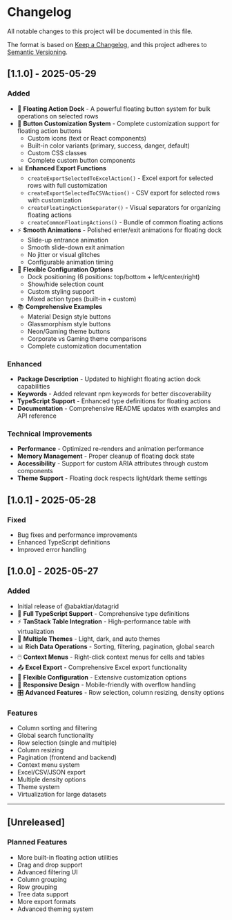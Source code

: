 # Changelog

All notable changes to this project will be documented in this file.

The format is based on [Keep a Changelog](https://keepachangelog.com/en/1.0.0/),
and this project adheres to [Semantic Versioning](https://semver.org/spec/v2.0.0.html).

## [1.1.0] - 2025-05-29

### Added
- 🚀 **Floating Action Dock** - A powerful floating button system for bulk operations on selected rows
- 🎨 **Button Customization System** - Complete customization support for floating action buttons
  - Custom icons (text or React components)
  - Built-in color variants (primary, success, danger, default)
  - Custom CSS classes
  - Complete custom button components
- 📊 **Enhanced Export Functions**
  - `createExportSelectedToExcelAction()` - Excel export for selected rows with full customization
  - `createExportSelectedToCSVAction()` - CSV export for selected rows with customization
  - `createFloatingActionSeparator()` - Visual separators for organizing floating actions
  - `createCommonFloatingActions()` - Bundle of common floating actions
- ⚡ **Smooth Animations** - Polished enter/exit animations for floating dock
  - Slide-up entrance animation
  - Smooth slide-down exit animation
  - No jitter or visual glitches
  - Configurable animation timing
- 🔧 **Flexible Configuration Options**
  - Dock positioning (6 positions: top/bottom + left/center/right)
  - Show/hide selection count
  - Custom styling support
  - Mixed action types (built-in + custom)
- 📚 **Comprehensive Examples**
  - Material Design style buttons
  - Glassmorphism style buttons
  - Neon/Gaming theme buttons
  - Corporate vs Gaming theme comparisons
  - Complete customization documentation

### Enhanced
- **Package Description** - Updated to highlight floating action dock capabilities
- **Keywords** - Added relevant npm keywords for better discoverability
- **TypeScript Support** - Enhanced type definitions for floating actions
- **Documentation** - Comprehensive README updates with examples and API reference

### Technical Improvements
- **Performance** - Optimized re-renders and animation performance
- **Memory Management** - Proper cleanup of floating dock state
- **Accessibility** - Support for custom ARIA attributes through custom components
- **Theme Support** - Floating dock respects light/dark theme settings

## [1.0.1] - 2025-05-28

### Fixed
- Bug fixes and performance improvements
- Enhanced TypeScript definitions
- Improved error handling

## [1.0.0] - 2025-05-27

### Added
- Initial release of @abaktiar/datagrid
- 🎯 **Full TypeScript Support** - Comprehensive type definitions
- ⚡ **TanStack Table Integration** - High-performance table with virtualization
- 🎨 **Multiple Themes** - Light, dark, and auto themes
- 📊 **Rich Data Operations** - Sorting, filtering, pagination, global search
- 🖱️ **Context Menus** - Right-click context menus for cells and tables
- 📤 **Excel Export** - Comprehensive Excel export functionality
- 🔧 **Flexible Configuration** - Extensive customization options
- 📱 **Responsive Design** - Mobile-friendly with overflow handling
- 🎛️ **Advanced Features** - Row selection, column resizing, density options

### Features
- Column sorting and filtering
- Global search functionality
- Row selection (single and multiple)
- Column resizing
- Pagination (frontend and backend)
- Context menu system
- Excel/CSV/JSON export
- Multiple density options
- Theme system
- Virtualization for large datasets

---

## [Unreleased]

### Planned Features
- More built-in floating action utilities
- Drag and drop support
- Advanced filtering UI
- Column grouping
- Row grouping
- Tree data support
- More export formats
- Advanced theming system